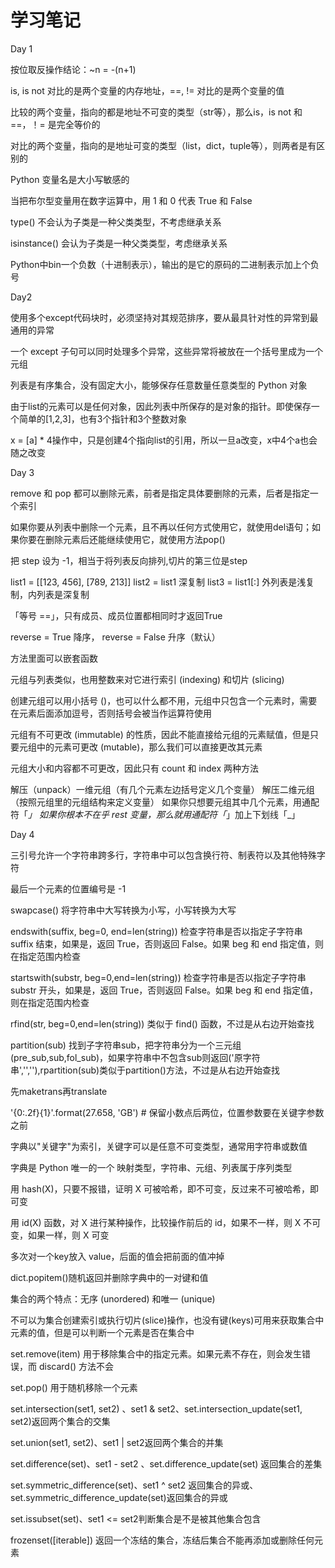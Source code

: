 # 学习笔记  

Day 1

按位取反操作结论：~n = -(n+1)  

is, is not 对比的是两个变量的内存地址，==, != 对比的是两个变量的值  

比较的两个变量，指向的都是地址不可变的类型（str等），那么is，is not 和 ==，！= 是完全等价的  

对比的两个变量，指向的是地址可变的类型（list，dict，tuple等），则两者是有区别的  

Python 变量名是大小写敏感的  

当把布尔型变量用在数字运算中，用 1 和 0 代表 True 和 False  

type() 不会认为子类是一种父类类型，不考虑继承关系  

isinstance() 会认为子类是一种父类类型，考虑继承关系  

Python中bin一个负数（十进制表示），输出的是它的原码的二进制表示加上个负号

Day2

使用多个except代码块时，必须坚持对其规范排序，要从最具针对性的异常到最通用的异常

一个 except 子句可以同时处理多个异常，这些异常将被放在一个括号里成为一个元组

列表是有序集合，没有固定大小，能够保存任意数量任意类型的 Python 对象

由于list的元素可以是任何对象，因此列表中所保存的是对象的指针。即使保存一个简单的[1,2,3]，也有3个指针和3个整数对象

x = [a] * 4操作中，只是创建4个指向list的引用，所以一旦a改变，x中4个a也会随之改变

Day 3

remove 和 pop 都可以删除元素，前者是指定具体要删除的元素，后者是指定一个索引

如果你要从列表中删除一个元素，且不再以任何方式使用它，就使用del语句；如果你要在删除元素后还能继续使用它，就使用方法pop()

把 step 设为 -1，相当于将列表反向排列,切片的第三位是step

list1 = [[123, 456], [789, 213]]
list2 = list1   深复制
list3 = list1[:]  外列表是浅复制，内列表是深复制

「等号 ==」，只有成员、成员位置都相同时才返回True

reverse = True 降序， reverse = False 升序（默认）

方法里面可以嵌套函数

元组与列表类似，也用整数来对它进行索引 (indexing) 和切片 (slicing)

创建元组可以用小括号 ()，也可以什么都不用，元组中只包含一个元素时，需要在元素后面添加逗号，否则括号会被当作运算符使用

元组有不可更改 (immutable) 的性质，因此不能直接给元组的元素赋值，但是只要元组中的元素可更改 (mutable)，那么我们可以直接更改其元素

元组大小和内容都不可更改，因此只有 count 和 index 两种方法

解压（unpack）一维元组（有几个元素左边括号定义几个变量）
解压二维元组（按照元组里的元组结构来定义变量）
如果你只想要元组其中几个元素，用通配符「*」
如果你根本不在乎 rest 变量，那么就用通配符「*」加上下划线「_」

Day 4

三引号允许一个字符串跨多行，字符串中可以包含换行符、制表符以及其他特殊字符

最后一个元素的位置编号是 -1

swapcase() 将字符串中大写转换为小写，小写转换为大写

endswith(suffix, beg=0, end=len(string)) 检查字符串是否以指定子字符串 suffix 结束，如果是，返回 True，否则返回 False。如果 beg 和 end 指定值，则在指定范围内检查

startswith(substr, beg=0,end=len(string)) 检查字符串是否以指定子字符串 substr 开头，如果是，返回 True，否则返回 False。如果 beg 和 end 指定值，则在指定范围内检查

rfind(str, beg=0,end=len(string)) 类似于 find() 函数，不过是从右边开始查找

partition(sub) 找到子字符串sub，把字符串分为一个三元组(pre_sub,sub,fol_sub)，如果字符串中不包含sub则返回('原字符串','',''),rpartition(sub)类似于partition()方法，不过是从右边开始查找

先maketrans再translate

'{0:.2f}{1}'.format(27.658, 'GB')  # 保留小数点后两位，位置参数要在关键字参数之前

字典以"关键字"为索引，关键字可以是任意不可变类型，通常用字符串或数值

字典是 Python 唯一的一个 映射类型，字符串、元组、列表属于序列类型

用 hash(X)，只要不报错，证明 X 可被哈希，即不可变，反过来不可被哈希，即可变

用 id(X) 函数，对 X 进行某种操作，比较操作前后的 id，如果不一样，则 X 不可变，如果一样，则 X 可变

多次对一个key放入 value，后面的值会把前面的值冲掉

dict.popitem()随机返回并删除字典中的一对键和值

集合的两个特点：无序 (unordered) 和唯一 (unique)

不可以为集合创建索引或执行切片(slice)操作，也没有键(keys)可用来获取集合中元素的值，但是可以判断一个元素是否在集合中

set.remove(item) 用于移除集合中的指定元素。如果元素不存在，则会发生错误，而 discard() 方法不会

set.pop() 用于随机移除一个元素

set.intersection(set1, set2) 、set1 & set2、set.intersection_update(set1, set2)返回两个集合的交集

set.union(set1, set2)、set1 | set2返回两个集合的并集

set.difference(set)、set1 - set2 、set.difference_update(set) 返回集合的差集

set.symmetric_difference(set)、set1 ^ set2 返回集合的异或、set.symmetric_difference_update(set)返回集合的异或

set.issubset(set)、set1 <= set2判断集合是不是被其他集合包含

frozenset([iterable]) 返回一个冻结的集合，冻结后集合不能再添加或删除任何元素



